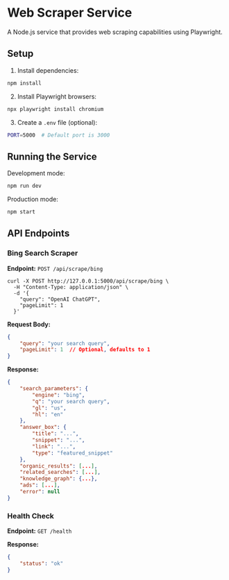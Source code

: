 # Web Scraper Service

A Node.js service that provides web scraping capabilities using Playwright.

## Setup

1. Install dependencies:
```bash
npm install
```

2. Install Playwright browsers:
```bash
npx playwright install chromium
```

3. Create a `.env` file (optional):
```bash
PORT=5000  # Default port is 3000
```

## Running the Service

Development mode:
```bash
npm run dev
```

Production mode:
```bash
npm start
```

## API Endpoints

### Bing Search Scraper

**Endpoint:** `POST /api/scrape/bing`

```
curl -X POST http://127.0.0.1:5000/api/scrape/bing \
  -H "Content-Type: application/json" \
  -d '{
    "query": "OpenAI ChatGPT",
    "pageLimit": 1
  }'
```

**Request Body:**
```json
{
    "query": "your search query",
    "pageLimit": 1  // Optional, defaults to 1
}
```

**Response:**
```json
{
    "search_parameters": {
        "engine": "bing",
        "q": "your search query",
        "gl": "us",
        "hl": "en"
    },
    "answer_box": {
        "title": "...",
        "snippet": "...",
        "link": "...",
        "type": "featured_snippet"
    },
    "organic_results": [...],
    "related_searches": [...],
    "knowledge_graph": {...},
    "ads": [...],
    "error": null
}
```

### Health Check

**Endpoint:** `GET /health`

**Response:**
```json
{
    "status": "ok"
}
``` 